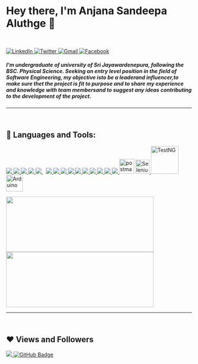 <h1 align="left"> Hey there, I'm Anjana Sandeepa Aluthge 👋 </h1>

<br/>

<p align="left">
   <a href="https://www.linkedin.com/in/anjana-sandeepa-aluthge/">
      <img alt="LinkedIn" src="https://img.shields.io/badge/-AnjanaSandeepa-black?style=flat-square&logo=Linkedin&logoColor=white&link=https://www.linkedin.com/in/anjana-sandeepa-aluthge/">
   </a>
   <a href="https://twitter.com/SandeepaAluthge">
      <img alt="Twitter" src="https://img.shields.io/badge/-@SandeepaAluthge-black?style=flat-square&logo=twitter&logoColor=white&link=https://twitter.com/SandeepaAluthge">
   </a>
   <a href="mailto:sandeepa.aluthge@gmail.com">
      <img alt="Gmail" src="https://img.shields.io/badge/-sandeepa.aluthge@gmail.com-black?style=flat-square&logo=Gmail&logoColor=white&link=mailto:sandeepa.aluthge@gmail.com">
   </a>
   <a href="https://www.facebook.com/anjanasandeepa.aluthge/">
      <img alt="Facebook" src="https://img.shields.io/badge/-Anjana sandeepa Aluthge-black?style=flat-square&logo=Facebook&logoColor=white&link=https://www.facebook.com/anjanasandeepa.aluthge/">
   </a>
</p>

<h5 align="left">  I'm undergraduate of university of Sri Jayawardenepura, following the BSC. Physical Science. Seeking an entry level position in the field of Software Engineering, my objective isto be a leaderand influencer,to make sure thet the project is fit to purpose and to share my experience and knowledge with team membersand to suggest any ideas contributing to the development of the project. </h5>

---

<br/>

## 🚀 Languages and Tools:

<p align="left">
   <a href="#" target="_blank"> <img src="https://img.icons8.com/color/48/000000/c-programming.png"/> </a>
   <a href="#" target="_blank"> <img src="https://img.icons8.com/color/48/000000/A9D8s9odUiU8/code-blocks.png"/> </a>
   <a href="https://www.java.com" target="_blank"> <img src="https://img.icons8.com/color/48/000000/java-coffee-cup-logo.png"/> </a>
   <a href="https://www.java.com" target="_blank"> <img src="https://img.icons8.com/color/48/000000/intellij-idea.png"/> </a>
   <a style="padding-right:8px;" href="https://www.mysql.com/" target="_blank"> <img src="https://img.icons8.com/fluent/50/000000/mysql-logo.png"/> </a>
   <a href="https://www.w3.org/html/" target="_blank"> <img src="https://img.icons8.com/color/48/000000/html-5.png"/> </a>
   <a href="https://www.w3schools.com/css/" target="_blank"> <img src="https://img.icons8.com/color/48/000000/css3.png"/> </a>
   <a href="https://developer.mozilla.org/en-US/docs/Web/JavaScript" target="_blank"> <img src="https://img.icons8.com/color/48/000000/javascript.png"/> </a>
   <a href="https://getbootstrap.com" target="_blank"> <img src="https://img.icons8.com/color/48/000000/bootstrap.png"/> </a>
   <a href="#" target="_blank"> <img src="https://img.icons8.com/color/48/000000/9OGIyU8hrxW5/visual-studio-code-2019.png"/> </a>
   <a href="#" target="_blank"> <img src="https://img.icons8.com/color/48/000000/c-sharp-logo-2.png"/> </a>
   <a href="#" target="_blank"> <img src="https://img.icons8.com/color/48/000000/ezj3zaVtImPg/visual-studio.png"/> </a>
   <a href="https://www.python.org" target="_blank"> <img src="https://img.icons8.com/color/48/000000/python.png"/> </a>
   <a href="#" target="_blank"> <img src="https://img.icons8.com/color/48/000000/117121/pycharm.png"/> </a>
   <a href="https://git-scm.com/" target="_blank"> <img src="https://img.icons8.com/color/48/000000/git.png"/> </a>
   <a href="https://postman.com" target="_blank"> <img src="https://www.vectorlogo.zone/logos/getpostman/getpostman-icon.svg" alt="postman" width="40" height="40"/></a>
   <a href="#" target="_blank"> <img src="https://avatars.githubusercontent.com/u/983927?s=200&v=4" alt="Selenium" width="38" height="38" style="max-width: 100%;"/> </a>
   <a href="#" target="_blank"> <img src="https://i0.wp.com/blog.knoldus.com/wp-content/uploads/2020/01/TESTNG.png?resize=1536%2C864&ssl=1" alt="TestNG" width="75" height="auto" style="max-width: 100%;"/> </a>
   <a href="#" target="_blank"> <img src="https://avatars.githubusercontent.com/u/379109?s=200&v=4" alt="Arduino" width="45" height="auto" style="max-width: 100%;"/> </a>


   
</p>

<a href="https://dewith.co/">
   <img height="150px" width ="400px" src="https://github-readme-stats.vercel.app/api?username=AnjanaSandeepa&show_icons=true&hide_title=true&hide_border=true&theme=graywhite" />
   <img height="150px" width ="400px" src="https://github-readme-stats.vercel.app/api/top-langs/?username=AnjanaSandeepa&show_icons=true&layout=compact&langs_count=6&hide_title=true&hide_border=true&theme=graywhite" />
</a>

---

<br/>

## ❤ Views and Followers
<a href="https://github.com/AnjanaSandeepa/github-profile-views-counter">
    <img src="https://komarev.com/ghpvc/?username=AnjanaSandeepa">
</a>
<a href="https://github.com/AnjanaSandeepa?tab=followers">
    <img src="https://img.shields.io/github/followers/AnjanaSandeepa?label=Followers&style=social" alt="GitHub Badge">
</a>
